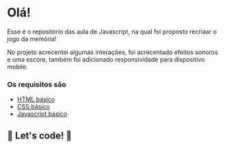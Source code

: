 # Olá!

Esse é o repositório das aula de Javascript, na qual foi proposto recriaar o jogo da memória!

No projeto acrecentei algumas interações, foi acrecentado efeitos sonoros e uma escore,  também foi adicionado responsividade para dispositivo mobile. 

### Os requisitos são

* [HTML básico](https://www.w3schools.com/html/)
* [CSS básico](https://developer.mozilla.org/pt-BR/docs/Web/CSS)
* [Javascript básico](https://developer.mozilla.org/pt-BR/docs/Web/JavaScript)

## 🚀 Let's code! 🚀
